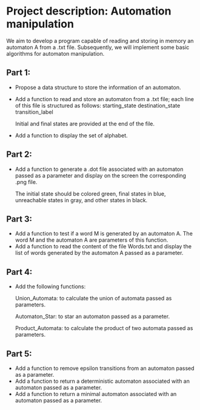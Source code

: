 # Project description: Automation manipulation

We aim to develop a program capable of reading and storing in memory an automaton A from a .txt file. Subsequently, we will implement some basic algorithms for automaton manipulation.

## Part 1:
- Propose a data structure to store the information of an automaton.
- Add a function to read and store an automaton from a .txt file; each line of this file is structured as follows:
     starting_state     destination_state   transition_label

     Initial and final states are provided at the end of the file.
- Add a function to display the set of alphabet.

## Part 2:
- Add a function to generate a .dot file associated with an automaton passed as a parameter and display on the screen the corresponding .png file.

     The initial state should be colored green, final states in blue, unreachable states in gray, and other states in black.

## Part 3:
- Add a function to test if a word M is generated by an automaton A. The word M and the automaton A are parameters of this function.
- Add a function to read the content of the file Words.txt and display the list of words generated by the automaton A passed as a parameter.

## Part 4:
- Add the following functions:
  
     Union_Automata: to calculate the union of automata passed as parameters.

     Automaton_Star: to star an automaton passed as a parameter.

     Product_Automata: to calculate the product of two automata passed as parameters.

## Part 5:
- Add a function to remove epsilon transitions from an automaton passed as a parameter.
- Add a function to return a deterministic automaton associated with an automaton passed as a parameter.
- Add a function to return a minimal automaton associated with an automaton passed as a parameter.
